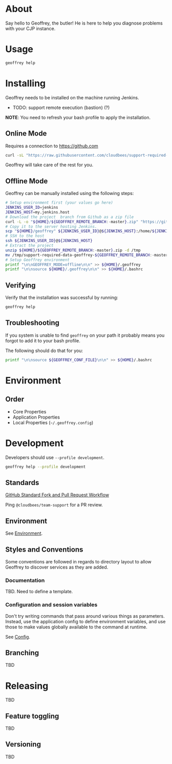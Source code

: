 # About

Say hello to Geoffrey, the butler! He is here to help you diagnose problems with your CJP instance.

# Usage

```bash
geoffrey help
```

# Installing

Geoffrey needs to be installed on the machine running Jenkins.

* TODO: support remote execution (bastion) (?)

**NOTE**: You need to refresh your bash profile to apply the installation.

## Online Mode

Requires a connection to https://github.com

```bash
curl -sL "https://raw.githubusercontent.com/cloudbees/support-required-data-geoffrey/${GEOFFREY_REMOTE_BRANCH:-master}/install.sh" | bash -s --
```

Geoffrey will take care of the rest for you.

## Offline Mode

Geoffrey can be manually installed using the following steps:

```bash
# Setup environment first (your values go here)
JENKINS_USER_ID=jenkins
JENKINS_HOST=my.jenkins.host
# Download the project  branch from Github as a zip file
curl -L -o "${HOME}/${GEOFFREY_REMOTE_BRANCH:-master}.zip" "https://github.com/cloudbees/support-required-data-geoffrey/archive/${GEOFFREY_REMOTE_BRANCH:-master}.zip"
# Copy it to the server hosting Jenkins. 
scp "${HOME}/geoffrey" ${JENKINS_USER_ID}@${JENKINS_HOST}:/home/${JENKINS_USER_ID}
# SSH to the host 
ssh ${JENKINS_USER_ID}@${JENKINS_HOST}
# Extract the project
unzip ${HOME}/${GEOFFREY_REMOTE_BRANCH:-master}.zip -d /tmp
mv /tmp/support-required-data-geoffrey-${GEOFFREY_REMOTE_BRANCH:-master} ${HOME}/geoffrey
# Setup Geoffrey environment
printf "\n\nGEOFFREY_MODE=offline\n\n" >> ${HOME}/.geoffrey
printf "\n\nsource ${HOME}/.geoffrey\n\n" >> ${HOME}/.bashrc
```

## Verifying 

Verify that the installation was successful by running:

```bash
geoffrey help
```

## Troubleshooting

If you system is unable to find `geoffrey` on your path it probably means you forgot to add it to your bash profile.

The following should do that for you:

```bash
printf "\n\nsource ${GEOFFREY_CONF_FILE}\n\n" >> ${HOME}/.bashrc
```

# Environment

## Order

* Core Properties
* Application Properties
* Local Properties (`~/.geoffrey.config`)

# Development

Developers should use `--profile development`.

```bash
geoffrey help --profile development
```

## Standards

[GitHub Standard Fork and Pull Request Workflow](https://gist.github.com/Chaser324/ce0505fbed06b947d962)

Ping `@cloudbees/team-support` for a PR review.

## Environment

See [Environment](#Environment).

## Styles and Conventions

Some conventions are followed in regards to directory layout to allow Geoffrey to discover services as they are added.

### Documentation

TBD. Need to define a template.

### Configuration and session variables

Don't try writing commands that pass around various things as parameters. Instead, use the application config to define 
environment variables, and use those to make values globally available to the command at runtime.

See [Config](###Config).

## Branching

TBD

# Releasing

TBD

## Feature toggling

TBD

## Versioning

TBD
